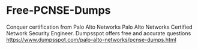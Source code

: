 # Free-PCNSE-Dumps
Conquer certification from Palo Alto Networks Palo Alto Networks Certified Network Security Engineer. Dumpsspot offers free and accurate questions https://www.dumpsspot.com/palo-alto-networks/pcnse-dumps.html
